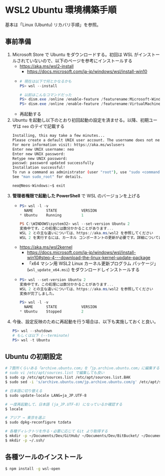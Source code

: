 # WSL2 Ubuntu 環境構築手順

基本は「Linux (Ubuntu) リカバリ手順」を参照。


## 事前準備

1. Microsoft Store で Ubuntu をダウンロードする。初回は WSL がインストールされていないので、以下のページを参考にインストールする
    - <https://aka.ms/wsl2-install>
        - <https://docs.microsoft.com/ja-jp/windows/wsl/install-win10>
    - ```ps1
      # 現在は以下で何とかなるかも
      PS> wsl --install
      
      # 以前はこんなコマンドだった
      PS> dism.exe /online /enable-feature /featurename:Microsoft-Windows-Subsystem-Linux /all /norestart
      PS> dism.exe /online /enable-feature /featurename:VirtualMachinePlatform /all /norestart
      ```
    - 再起動する
2. Ubuntu を起動し以下のとおり初回起動の設定を済ませる。以降、初期ユーザは `neo` のテイで記載する
   ```bash
   Installing, this may take a few minutes...
   Please create a default UNIX user account. The username does not need to match your Windows username.
   For more information visit: https://aka.ms/wslusers
   Enter new UNIX username: neo
   Enter new UNIX password:
   Retype new UNIX password:
   passwd: password updated successfully
   Installation successful!
   To run a command as administrator (user "root"), use "sudo <command>".
   See "man sudo_root" for details.
   
   neo@Neos-Windows:~$ exit
   ```
3. __管理者権限で起動した PowerShell__ で WSL のバージョンを上げる
    - ```ps1
      PS> wsl -l -v
        NAME      STATE           VERSION
      * Ubuntu    Running         1
      
      PS C:\WINDOWS\system32> wsl --set-version Ubuntu 2
      変換中です。この処理には数分かかることがあります...
      WSL 2 との主な違いについては、https://aka.ms/wsl2 を参照してください
      WSL 2 を実行するには、カーネル コンポーネントの更新が必要です。詳細については https://aka.ms/wsl2kernel を参照してください
      ```
    - <https://aka.ms/wsl2kernel>
        - https://docs.microsoft.com/ja-jp/windows/wsl/install-win10#step-4---download-the-linux-kernel-update-package
        - 「x64 マシン用 WSL2 Linux カーネル更新プログラム パッケージ」(`wsl_update_x64.msi`) をダウンロードしインストールする
    - ```ps1
      PS> wsl --set-version Ubuntu 2
      変換中です。この処理には数分かかることがあります...
      WSL 2 との主な違いについては、https://aka.ms/wsl2 を参照してください
      変換が完了しました。
      
      PS> wsl -l -v
        NAME      STATE           VERSION
      * Ubuntu    Stopped         2
      ```
4. 今後、設定反映のために再起動を行う場合は、以下も実施しておくと良い。
   ```ps1
   PS> wsl --shutdown
   # もしくは以下 (--terminate)
   PS> wsl -t Ubuntu
   ```


## Ubuntu の初期設定

```bash
# 7箇所くらいある「archive.ubuntu.com」を「jp.archive.ubuntu.com」に編集する
# sudo vi /etc/apt/sources.list で編集しても良い
$ sudo cp /etc/apt/sources.list /etc/apt/sources.list.BAK
$ sudo sed -i 's/archive.ubuntu.com/jp.archive.ubuntu.com/g' /etc/apt/sources.list

# 日本語に切り替える
$ sudo update-locale LANG=ja_JP.UTF-8

# 一度再起動して、日本語 (ja_JP.UTF-8) になっているか確認する
$ locale

# アジア → 東京を選ぶ
$ sudo dpkg-reconfigure tzdata

# 各種ディレクトリを作る・必要に応じて Git より取得する
$ mkdir -p ~/Documents/Dev/GitHub/ ~/Documents/Dev/BitBucket/ ~/Documents/Dev/Sandboxes/
$ mkdir -p ~/.ssh/
```


## 各種ツールのインストール

```bash
$ npm install -g wsl-open
```

